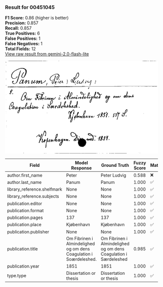 ### Result for 00451045
**F1 Score:** 0.86 (higher is better)<br>**Precision:** 0.857<br>**Recall:** 0.857<br>**True Positives:** 6<br>**False Positives:** 1<br>**False Negatives:** 1<br>**Total Fields:** 12<br>[View raw result from gemini-2.0-flash-lite](https://github.com/RISE-UNIBAS/humanities_data_benchmark/blob/main/results/2025-09-02/T0152/request_T0152_00451045.json)

<img src="https://github.com/RISE-UNIBAS/humanities_data_benchmark/blob/main/benchmarks/zettelkatalog/images/00451045.jpg?raw=true" alt="00451045" width="600px">

| Field | Model Response | Ground Truth | Fuzzy Score | Match |
|-------|----------------|--------------|-------------|-------|
| author.first_name | Peter | Peter Ludvig | 0.588 | ❌ |
| author.last_name | Panum | Panum | 1.000 | ✅ |
| library_reference.shelfmark | None | None | 1.000 | ✅ |
| library_reference.subjects | None | None | 1.000 | ✅ |
| publication.editor | None | None | 1.000 | ✅ |
| publication.format | None | None | 1.000 | ✅ |
| publication.pages | 137 | 137 | 1.000 | ✅ |
| publication.place | Kjøbenhavn | Kjøbenhavn | 1.000 | ✅ |
| publication.publisher | None | None | 1.000 | ✅ |
| publication.title | Om Fibrinen i Almindelighed og om dens Coagulation i Soærdeleshed. | Om Fibrinen i Almindelighed og om dens Coagulation i Særdeleshed | 0.985 | ✅ |
| publication.year | 1851 | 1851 | 1.000 | ✅ |
| type.type | Dissertation or thesis | Dissertation or thesis | 1.000 | ✅ |
